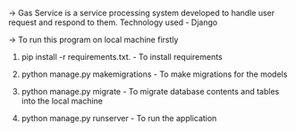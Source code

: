 -> Gas Service is a service processing system developed to handle user request and respond to them.
Technology used - Django

-> To run this program on local machine firstly
1) pip install -r requirements.txt.  - To install requirements

2) python manage.py makemigrations  - To make migrations for the models

3) python manage.py migrate - To migrate database contents and tables into the local machine

4) python manage.py runserver - To run the application
